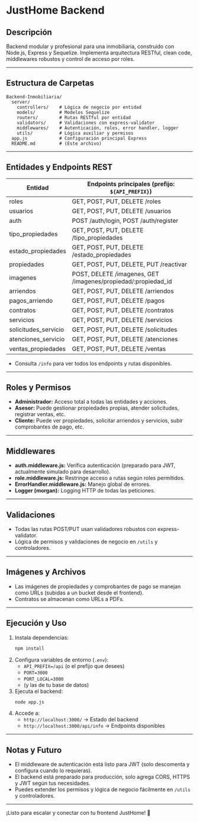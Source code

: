 # JustHome Backend

## Descripción
Backend modular y profesional para una inmobiliaria, construido con Node.js, Express y Sequelize. Implementa arquitectura RESTful, clean code, middlewares robustos y control de acceso por roles.

---

## Estructura de Carpetas
```
Backend-Inmobiliaria/
  server/
    controllers/    # Lógica de negocio por entidad
    models/         # Modelos Sequelize
    routers/        # Rutas RESTful por entidad
    validators/     # Validaciones con express-validator
    middlewares/    # Autenticación, roles, error handler, logger
    utils/          # Lógica auxiliar y permisos
  app.js            # Configuración principal Express
  README.md         # (Este archivo)
```

---

## Entidades y Endpoints REST

| Entidad              | Endpoints principales (prefijo: `${API_PREFIX}`) |
|----------------------|--------------------------------------------------|
| roles                | GET, POST, PUT, DELETE /roles                    |
| usuarios             | GET, POST, PUT, DELETE /usuarios                 |
| auth                 | POST /auth/login, POST /auth/register            |
| tipo_propiedades     | GET, POST, PUT, DELETE /tipo_propiedades         |
| estado_propiedades   | GET, POST, PUT, DELETE /estado_propiedades       |
| propiedades          | GET, POST, PUT, DELETE, PUT /reactivar           |
| imagenes             | POST, DELETE /imagenes, GET /imagenes/propiedad/:propiedad_id |
| arriendos            | GET, POST, PUT, DELETE /arriendos                |
| pagos_arriendo       | GET, POST, PUT, DELETE /pagos                    |
| contratos            | GET, POST, PUT, DELETE /contratos                |
| servicios            | GET, POST, PUT, DELETE /servicios                |
| solicitudes_servicio | GET, POST, PUT, DELETE /solicitudes              |
| atenciones_servicio  | GET, POST, PUT, DELETE /atenciones               |
| ventas_propiedades   | GET, POST, PUT, DELETE /ventas                   |

- Consulta `/info` para ver todos los endpoints y rutas disponibles.

---

## Roles y Permisos
- **Administrador:** Acceso total a todas las entidades y acciones.
- **Asesor:** Puede gestionar propiedades propias, atender solicitudes, registrar ventas, etc.
- **Cliente:** Puede ver propiedades, solicitar arriendos y servicios, subir comprobantes de pago, etc.

---

## Middlewares
- **auth.middleware.js:** Verifica autenticación (preparado para JWT, actualmente simulado para desarrollo).
- **role.middleware.js:** Restringe acceso a rutas según roles permitidos.
- **ErrorHandler.middleware.js:** Manejo global de errores.
- **Logger (morgan):** Logging HTTP de todas las peticiones.

---

## Validaciones
- Todas las rutas POST/PUT usan validadores robustos con express-validator.
- Lógica de permisos y validaciones de negocio en `/utils` y controladores.

---

## Imágenes y Archivos
- Las imágenes de propiedades y comprobantes de pago se manejan como URLs (subidas a un bucket desde el frontend).
- Contratos se almacenan como URLs a PDFs.

---

## Ejecución y Uso
1. Instala dependencias:
   ```bash
   npm install
   ```
2. Configura variables de entorno (`.env`):
   - `API_PREFIX=/api` (o el prefijo que desees)
   - `PORT=3000`
   - `PORT_LOCAL=3000`
   - (y las de tu base de datos)
3. Ejecuta el backend:
   ```bash
   node app.js
   ```
4. Accede a:
   - `http://localhost:3000/` → Estado del backend
   - `http://localhost:3000/api/info` → Endpoints disponibles

---

## Notas y Futuro
- El middleware de autenticación está listo para JWT (solo descomenta y configura cuando lo requieras).
- El backend está preparado para producción, solo agrega CORS, HTTPS y JWT según tus necesidades.
- Puedes extender los permisos y lógica de negocio fácilmente en `/utils` y controladores.

---

¡Listo para escalar y conectar con tu frontend JustHome! 🚀 